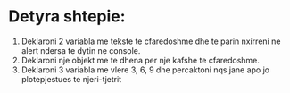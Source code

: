 # Detyra shtepie: 
1. Deklaroni 2 variabla me tekste te cfaredoshme dhe te parin nxirreni ne alert ndersa te dytin ne console.
2. Deklaroni nje objekt me te dhena per nje kafshe te cfaredoshme. 
3. Deklaroni 3 variabla me vlere 3, 6, 9 dhe percaktoni nqs jane apo jo plotepjestues te njeri-tjetrit
 
